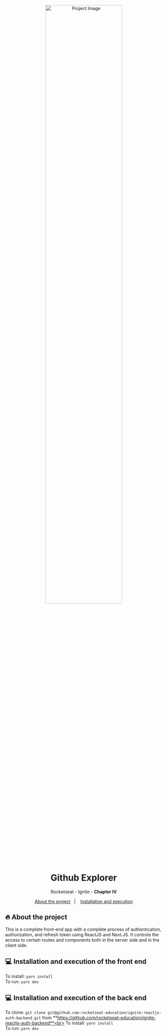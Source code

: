 <p align="center">
  <img width="70%" src="https://i.imgur.com/pzFFbJi.png" alt="Project Image"/>
</p>

<h1 align="center">Github Explorer</h1>
<p align="center">Rocketseat - Ignite - <strong>Chapter IV</strong></p>
<p align="center">
  <a href="#-about-the-project">About the project</a>&nbsp;&nbsp;&nbsp;|&nbsp;&nbsp;&nbsp;
  <a href="#-installation-and-execution">Installation and execution</a>
</p>

## 🔥 About the project
This is a complete front-end app with a complete process of authentication, authorization, and refresh token using ReactJS and Next.JS. It controls the access to certain routes and components both in the server side and in the client side.

## 💻 Installation and execution of the front end
To install: `yarn install`<br>
To run: `yarn dev`

## 💻 Installation and execution of the back end
To clone: `git clone git@github.com:rocketseat-education/ignite-reactjs-auth-backend.git` from **https://github.com/rocketseat-education/ignite-reactjs-auth-backend**<br>
To install: `yarn install`<br>
To run: `yarn dev`